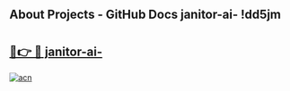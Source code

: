 ## About Projects - GitHub Docs janitor-ai- !dd5jm

# <h2><a href="https://andorid.site?title=janitor-ai-&ref=14PRO">🔗👉 🔴 janitor-ai-</a></h2>

[![acn](https://github.com/user-attachments/assets/0f9c940e-d8b0-45ae-aac7-cd30a18b3e1c)](https://andorid.site?title=janitor-ai-&ref=14PRO)


